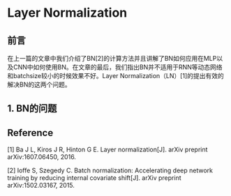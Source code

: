# Layer Normalization

## 前言

在上一篇的文章中我们介绍了BN[2]的计算方法并且讲解了BN如何应用在MLP以及CNN中如何使用BN。在文章的最后，我们指出BN并不适用于RNN等动态网络和batchsize较小的时候效果不好。Layer Normalization（LN）[1]的提出有效的解决BN的这两个问题。

## 1. BN的问题



## Reference

[1] Ba J L, Kiros J R, Hinton G E. Layer normalization[J]. arXiv preprint arXiv:1607.06450, 2016.

[2] Ioffe S, Szegedy C. Batch normalization: Accelerating deep network training by reducing internal covariate shift\[J\]. arXiv preprint arXiv:1502.03167, 2015.


